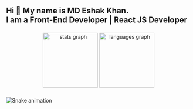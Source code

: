 <h2 align="left">Hi 👋 My name is MD Eshak Khan.<br>I am a Front-End Developer | React JS Developer</h2>

###

<div align="center">
  <img src="https://github-readme-stats.vercel.app/api?username=eshakkhan29&hide_title=false&hide_rank=false&show_icons=true&include_all_commits=true&count_private=true&disable_animations=false&theme=dracula&locale=en&hide_border=false" height="150" alt="stats graph"  />
  <img src="https://github-readme-stats.vercel.app/api/top-langs?username=eshakkhan29&locale=en&hide_title=false&layout=compact&card_width=320&langs_count=5&theme=dracula&hide_border=false" height="150" alt="languages graph"  />
</div>

###

<img src="https://raw.githubusercontent.com/eshakkhan29/eshakkhan29/output/snake.svg" alt="Snake animation" />

###
